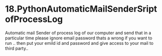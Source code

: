# 18.PythonAutomaticMailSenderSriptofProcessLog
Automatic mail Sender of process log of our computer and send that in a particular time
please ignore email password thats a wrong if you want to run ..
then put your emild id and password and give access to your mail to third party..
